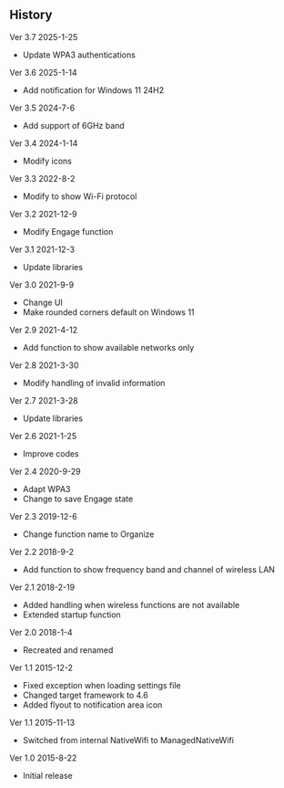 ﻿## History

Ver 3.7 2025-1-25

 - Update WPA3 authentications

Ver 3.6 2025-1-14

 - Add notification for Windows 11 24H2

Ver 3.5 2024-7-6

 - Add support of 6GHz band

Ver 3.4 2024-1-14

 - Modify icons

Ver 3.3 2022-8-2

 - Modify to show Wi-Fi protocol

Ver 3.2 2021-12-9

 - Modify Engage function

Ver 3.1 2021-12-3

 - Update libraries

Ver 3.0 2021-9-9

 - Change UI
 - Make rounded corners default on Windows 11

Ver 2.9 2021-4-12

 - Add function to show available networks only

Ver 2.8 2021-3-30

 - Modify handling of invalid information

Ver 2.7 2021-3-28

 - Update libraries

Ver 2.6 2021-1-25

 - Improve codes

Ver 2.4 2020-9-29

 - Adapt WPA3
 - Change to save Engage state

Ver 2.3 2019-12-6

 - Change function name to Organize

Ver 2.2 2018-9-2

 - Add function to show frequency band and channel of wireless LAN

Ver 2.1 2018-2-19

 - Added handling when wireless functions are not available
 - Extended startup function

Ver 2.0 2018-1-4

 - Recreated and renamed

Ver 1.1 2015-12-2

 - Fixed exception when loading settings file
 - Changed target framework to 4.6
 - Added flyout to notification area icon

Ver 1.1 2015-11-13

 - Switched from internal NativeWifi to ManagedNativeWifi

Ver 1.0 2015-8-22

 - Initial release